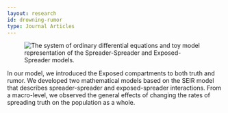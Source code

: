 ```yaml
---
layout: research
id: drowning-rumor
type: Journal Articles
---
```


<div class="research-banner">
    <figure class="research-hero">
        <img class="research-figure" src="../../assets/png/rumor-banner.png" alt="The system of ordinary differential equations and toy model representation of the Spreader-Spreader and Exposed-Spreader models.">
    </figure>
    <p class="research-figure-caption">In our model, we introduced the Exposed compartments to both truth and rumor. We developed two mathematical models based on the SEIR model that describes spreader-spreader and exposed-spreader interactions. From a macro-level, we observed the general effects of changing the rates of spreading truth on the population as a whole. </p>
</div> 